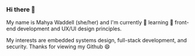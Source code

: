 ### Hi there 👋

My name is Mahya Waddell (she/her) and I'm currently 🌱 learning 🌱 front-end development and UX/UI design principles. 

My interests are embedded systems design, full-stack development, and security. Thanks for viewing my Github 😄

<!--
**mahyaw29/mahyaw29** is a ✨ _special_ ✨ repository because its `README.md` (this file) appears on your GitHub profile.

Here are some ideas to get you started:

- 🔭 I’m currently working on ...
- 🌱 I’m currently learning ...
- 👯 I’m looking to collaborate on ...
- 🤔 I’m looking for help with ...
- 💬 Ask me about ...
- 📫 How to reach me: ...
- 😄 Pronouns: ...
- ⚡ Fun fact: ...
-->
